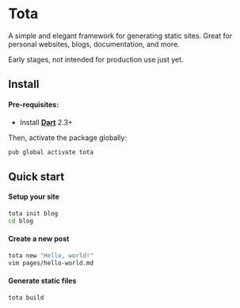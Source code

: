 # Tota

A simple and elegant framework for generating static sites.
Great for personal websites, blogs, documentation, and more.

Early stages, not intended for production use just yet.

## Install

#### Pre-requisites:
  * Install **[Dart](https://dart.dev/get-dart)** 2.3+

Then, activate the package globally:

```bash
pub global activate tota
```

## Quick start

#### Setup your site

```bash
tota init blog
cd blog
```

#### Create a new post

```bash
tota new "Hello, world!"
vim pages/hello-world.md
```

#### Generate static files

```bash
tota build
```
